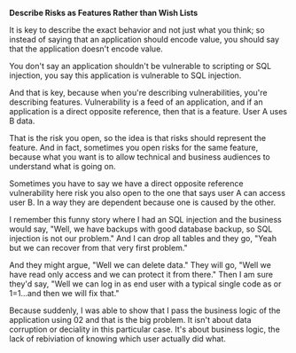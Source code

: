 **Describe Risks as Features Rather than Wish Lists**

It is key to describe the exact behavior and not just what you think; so instead of saying that an application should encode value, you should say that the application doesn't encode value. 

You don't say an application shouldn't be vulnerable to scripting or SQL injection, you say this application is vulnerable to SQL injection.

And that is key, because when you're describing vulnerabilities, you're describing features. Vulnerability is a feed of an application, and if an application is a direct opposite reference, then that is a feature. User A uses B data.

That is the risk you open, so the idea is that risks should represent the feature. And in fact, sometimes you open risks for the same feature, because what you want is to allow technical and business audiences to understand what is going on.

Sometimes you have to say we have a direct opposite reference vulnerability here risk you also open to the one that says user A can access user B. In a way they are dependent because one is caused by the other.

I remember this funny story where I had an SQL injection and the business would say, "Well, we have backups with good database backup, so SQL injection is not our problem." And I can drop all tables and they go, "Yeah but we can recover from that very first problem." 

And they might argue, "Well we can delete data." They will go, "Well we have read only access and we can protect it from there." Then I am sure they'd say, "Well we can log in as end user with a typical single code as or 1=1...and then we will fix that."

Because suddenly, I was able to show that I pass the business logic of the application using 02 and that is the big problem. It isn't about data corruption or deciality in this particular case. It's about business logic, the lack of rebiviation of knowing which user actually did what.
